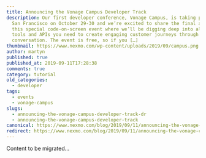 ```yaml
---
title: Announcing the Vonage Campus Developer Track
description: Our first developer conference, Vonage Campus, is taking place in
  San Francisco on October 29-30 and we’re excited to share the final agenda for
  this special code-on-screen event where we’ll be digging deep into all the
  tools and APIs you need to create engaging customer journeys through
  conversation. The event is free, so if you […]
thumbnail: https://www.nexmo.com/wp-content/uploads/2019/09/campus.png
author: martyn
published: true
published_at: 2019-09-11T17:28:38
comments: true
category: tutorial
old_categories:
  - developer
tags:
  - events
  - vonage-campus
slugs:
  - announcing-the-vonage-campus-developer-track-dr
  - announcing-the-vonage-campus-developer-track
canonical: https://www.nexmo.com/blog/2019/09/11/announcing-the-vonage-campus-developer-track-dr
redirect: https://www.nexmo.com/blog/2019/09/11/announcing-the-vonage-campus-developer-track-dr
---
```

Content to be migrated...